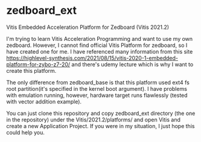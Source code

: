 # zedboard_ext
Vitis Embedded Acceleration Platform for Zedboard (Vitis 2021.2)

I'm trying to learn Vitis Acceleration Programming and want to use my own zedboard. However, I cannot find official Vitis Platform for zedboard, so I have created one for me.
I have referenced many information from this site https://highlevel-synthesis.com/2021/08/15/vitis-2020-1-embedded-platform-for-zybo-z7-20/ and there's udemy lecture which is why I want to create this platform.

The only difference from zedboard_base is that this platform used ext4 fs root partition(it's specified in the kernel boot argument). I have problems with emulation running, however, hardware target runs flawlessly (tested with vector addition example).

You can just clone this repository and copy zedboard_ext directory (the one in the repository) under the Vitis/2021.2/platforms/ and open Vitis and create a new Application Project. If you were in my situation, I just hope this could help you.
